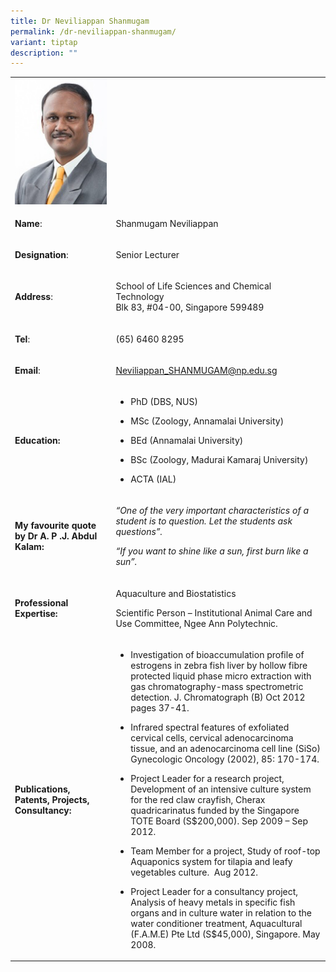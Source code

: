 ```yaml
---
title: Dr Neviliappan Shanmugam
permalink: /dr-neviliappan-shanmugam/
variant: tiptap
description: ""
---
```

<table style="minWidth: 50px">
<colgroup>
<col>
<col>
</colgroup>
<tbody>
<tr>
<td rowspan="1" colspan="1">
<div class="isomer-image-wrapper">
<img style="width: 100%" height="auto" width="100%" alt="Shanmugam Neviliappan" src="/images/LSCT/Neviliappan_Shanmugam.jpg">
</div>
</td>
<td rowspan="1" colspan="1">
<p></p>
</td>
</tr>
<tr>
<td rowspan="1" colspan="1">
<p><strong>Name</strong>:&nbsp;&nbsp;&nbsp;&nbsp;&nbsp;&nbsp;&nbsp;&nbsp;&nbsp;&nbsp;&nbsp;&nbsp;&nbsp;&nbsp;&nbsp;&nbsp;&nbsp;&nbsp;&nbsp;&nbsp;&nbsp;&nbsp;&nbsp;&nbsp;&nbsp;</p>
</td>
<td rowspan="1" colspan="1">
<p>​Shanmugam Neviliappan</p>
</td>
</tr>
<tr>
<td rowspan="1" colspan="1">
<p>​<strong>Designation</strong>:</p>
</td>
<td rowspan="1" colspan="1">
<p>​Senior Lecturer</p>
</td>
</tr>
<tr>
<td rowspan="1" colspan="1">
<p><strong>Address</strong>: ​</p>
</td>
<td rowspan="1" colspan="1">
<p>School of Life Sciences and Chemical Technology
<br>Blk 83, #04-00, Singapore 599489​</p>
</td>
</tr>
<tr>
<td rowspan="1" colspan="1">
<p><strong>Tel</strong>: &nbsp;&nbsp;&nbsp; ​</p>
</td>
<td rowspan="1" colspan="1">
<p>(65) 6460 8295​</p>
</td>
</tr>
<tr>
<td rowspan="1" colspan="1">
<p><strong>Email</strong>: ​</p>
</td>
<td rowspan="1" colspan="1">
<p><a href="mailto:Neviliappan_SHANMUGAM@np.edu.sg" rel="noopener noreferrer nofollow" target="_blank">Neviliappan_SHANMUGAM@np.edu.sg</a>
</p>
</td>
</tr>
<tr>
<td rowspan="1" colspan="1">
<p><strong>Education:</strong>
</p>
</td>
<td rowspan="1" colspan="1">
<ul data-tight="true" class="tight">
<li>
<p>PhD (DBS, NUS)</p>
</li>
<li>
<p>MSc (Zoology, Annamalai University)</p>
</li>
<li>
<p>​BEd (Annamalai University)</p>
</li>
<li>
<p>BSc (Zoology, Madurai Kamaraj University)</p>
</li>
<li>
<p>ACTA (IAL)</p>
</li>
</ul>
</td>
</tr>
<tr>
<td rowspan="1" colspan="1">
<p><strong>My favourite quote by Dr A. P .J. Abdul Kalam:</strong>
</p>
</td>
<td rowspan="1" colspan="1">
<p><em>“One of the very important characteristics of a student is to question. Let the students ask questions”.</em>
</p>
<p><em>“If you want to shine like a sun, first burn like a sun”.</em>
</p>
</td>
</tr>
<tr>
<td rowspan="1" colspan="1">
<p><strong>Professional Expertise​:</strong>
</p>
</td>
<td rowspan="1" colspan="1">
<p>Aquaculture and Biostatistics</p>
<p>Scientific Person – Institutional Animal Care and Use Committee, Ngee
Ann Polytechnic.</p>
</td>
</tr>
<tr>
<td rowspan="1" colspan="1">
<p><strong>Publications, Patents, Projects, Consultancy:</strong>
</p>
</td>
<td rowspan="1" colspan="1">
<ul data-tight="true" class="tight">
<li>
<p>Investigation of bioaccumulation profile of estrogens in zebra fish liver
by hollow fibre protected liquid phase micro extraction with gas chromatography-mass
spectrometric detection. J. Chromatograph (B) Oct 2012 pages 37-41.</p>
</li>
<li>
<p>Infrared spectral features of exfoliated cervical cells, cervical adenocarcinoma
tissue, and an adenocarcinoma cell line (SiSo) Gynecologic Oncology (2002),
85: 170-174.</p>
</li>
<li>
<p>Project Leader for a research project, Development of an intensive culture
system for the red claw crayfish, Cherax quadricarinatus funded by the
Singapore TOTE Board (S$200,000). Sep 2009 – Sep 2012.</p>
</li>
<li>
<p>Team Member for a project, Study of roof-top Aquaponics system for tilapia
and leafy vegetables culture.&nbsp; Aug 2012.</p>
</li>
<li>
<p>Project Leader for a consultancy project, Analysis of heavy metals in
specific fish organs and in culture water in relation to the water conditioner
treatment, Aquacultural (F.A.M.E) Pte Ltd (S$45,000), Singapore. May 2008.</p>
</li>
</ul>
</td>
</tr>
</tbody>
</table>
<p></p>